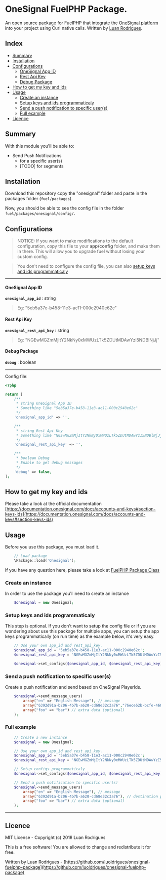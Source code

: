 OneSignal FuelPHP Package.
======================

An open source package for FuelPHP that integrate the [OneSignal platform](http://onesignal.com) into your project using Curl native calls. Written by [Luan Rodrigues](https://github.com/luoldrigues).


## Index
 * [Summary](#summary)
 * [Installation](#installation)
 * [Configurations](#configurations)
    * [OneSignal App ID](#onesignal-app-id)
    * [Rest Api Key](#rest-api-key)
    * [Debug Package](#debug-package)
 * [How to get my key and ids](#how-to-get-my-key-and-ids)
 * [Usage](#usage)
    * [Create an instance](#create-an-instance)
    * [Setup keys and ids programmaticaly](#setup-keys-and-ids-programmaticaly)
    * [Send a push notification to specific user(s)](#send-a-push-notification-to-specific-users)
    * [Full example](#full-example)
 * [Licence](#licence)


## Summary
With this module you'll be able to:

* Send Push Notifications
  * for a specific user(s)
  * [TODO] for segments


## Installation

Download this repository copy the "onesignal" folder and paste in the packages folder (`fuel/packages`).

Now, you should be able to see the config file in the folder `fuel/packages/onesignal/config/`.


## Configurations

> NOTICE:
> If you want to make modifications to the default configuration, copy this file to your **app/config** folder, and make them in there.
>This will allow you to upgrade fuel without losing your custom config.

>You don't need to configure the config file, you can also [setup keys and ids programmaticaly](#setup-keys-and-ids-programmaticaly)

------------------------------------------

#### OneSignal App ID
**`onesignal_app_id`** : string
> Eg: "5eb5a37e-b458-11e3-ac11-000c2940e62c"

#### Rest Api Key
**`onesignal_rest_api_key`** : string
> Eg: "NGEwMGZmMjItY2NkNy0xMWUzLTk5ZDUtMDAwYzI5NDBlNjJj"

#### Debug Package
**`debug`** : boolean

------------------------------------------

Config file:
```php
<?php

return [
    /**
     * string OneSignal App ID
     * Something like "5eb5a37e-b458-11e3-ac11-000c2940e62c"
     */
    'onesignal_app_id' => '',

    /**
     * string Rest Api Key
     * Something like "NGEwMGZmMjItY2NkNy0xMWUzLTk5ZDUtMDAwYzI5NDBlNjJj"
     */
    'onesignal_rest_api_key' => '',

    /**
     * boolean Debug
     * Enable to get debug messages
     */
    'debug' => false,
];
```


## How to get my key and ids
Please take a look at the official documentation [https://documentation.onesignal.com/docs/accounts-and-keys#section-keys-ids](https://documentation.onesignal.com/docs/accounts-and-keys#section-keys-ids)


## Usage
Before you use this package, you must load it.
```php
    // Load package
    \Package::load('Onesignal');
```
If you have any question here, please take a look at [FuelPHP Package Class](https://fuelphp.com/docs/classes/package.html)


### Create an instance
In order to use the package you'll need to create an instance
```php
    $onesignal = new Onesignal;
```


### Setup keys and ids programmaticaly
This step is optional. If you don't want to setup the config file or if you are wondering about use this package for multiple apps, you can setup the app keys programmatically (on run time) as the example below, it's very easy.
```php
    // Use your own app_id and rest_api_key.
    $onesignal_app_id = '5eb5a37e-b458-11e3-ac11-000c2940e62c';
    $onesignal_rest_api_key = 'NGEwMGZmMjItY2NkNy0xMWUzLTk5ZDUtMDAwYzI5NDBlNjJj';

    $onesignal->set_configs($onesignal_app_id, $onesignal_rest_api_key);
```


### Send a push notification to specific user(s)
Create a push notification and send based on OneSignal PlayerIds.
```php
    $onesignal->send_message_users(
        array("en" => "English Message"), // message
        array("6392d91a-b206-4b7b-a620-cd68e32c3a76","76ece62b-bcfe-468c-8a78-839aeaa8c5fa","8e0f21fa-9a5a-4ae7-a9a6-ca1f24294b86"), // destination player_ids
        array("foo" => "bar") // extra data (optional)
    );
```


### Full example
```php
    // Create a new instance
    $onesignal = new Onesignal;

    // Use your own app_id and rest_api_key.
    $onesignal_app_id = '5eb5a37e-b458-11e3-ac11-000c2940e62c';
    $onesignal_rest_api_key = 'NGEwMGZmMjItY2NkNy0xMWUzLTk5ZDUtMDAwYzI5NDBlNjJj';

    // Setup configs programmaticaly
    $onesignal->set_configs($onesignal_app_id, $onesignal_rest_api_key);

    // Send a push notification to specific user(s)
    $onesignal->send_message_users(
        array("en" => "English Message"), // message
        array("6392d91a-b206-4b7b-a620-cd68e32c3a76"), // destination player_ids
        array("foo" => "bar") // extra data (optional)
    );

```


-------------------------------------------------------------------
## Licence

MIT License - Copyright (c) 2018 Luan Rodrigues

This is a free software! You are allowed to change and redistribute it for free.

Written by Luan Rodrigues - [https://github.com/luoldrigues/onesignal-fuelphp-package](https://github.com/luoldrigues/onesignal-fuelphp-package)
